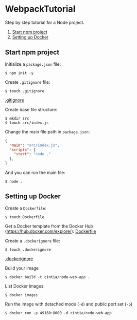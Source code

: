 # WebpackTutorial

Step by step tutorial for a Node project.

1. [Start npm project](#start-npm-project)
2. [Setting up Docker](#setting-up-docker)

## Start npm project

Initialize a `package.json` file:
```
$ npm init -y
```

Create `.gitignore` file:
```
$ touch .gitignore
```

[.gitignore](.gitignore)

Create base file structure:
```
$ mkdir src
$ touch src/index.js
```

Change the main file path in `package.json`:
```json
{
  "main": "src/index.js",
  "scripts": {
    "start": "node ."
  },
}
```

And you can run the main file:
```
$ node .
```

## Setting up Docker

Create a `Dockerfile`:
```
$ touch Dockerfile
```

Get a Docker template from the Docker Hub (https://hub.docker.com/explore/):
[Dockerfile](Dockerfile)

Create a `.dockerignore` file:
```
$ touch .dockerignore
```

[.dockerignore](.dockerignore)

Build your image
```
$ docker build -t cintia/node-web-app .
```

List Docker images:
```
$ docker images
```

Run the image with detached mode (`-d`) and public port set (`-p`)
```
$ docker run -p 49160:8080 -d cintia/node-web-app
```